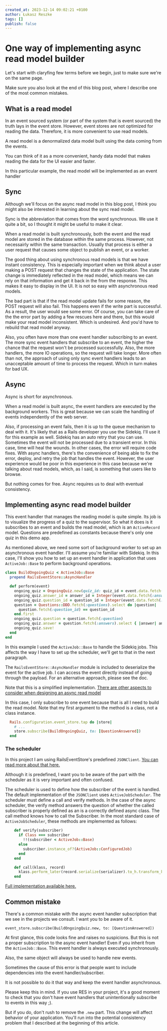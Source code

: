```yaml
---
created_at: 2023-12-14 09:02:21 +0100
author: Łukasz Reszke
tags: []
publish: false
---
```


# One way of implementing async read model builder

Let's start with claryfing few terms before we begin, just to make sure we're
on the same page.

Make sure you also look at the end of this blog post, where I describe one of the most common mistakes.

## What is a read model
In an event sourced system (or part of the system that is event sourced) the truth lays in the event store. However, event stores are not optimized for reading the data. Therefore, it is more convenient to use read models.

A read model is a denormalized data model built using the data coming from the events.

You can think of it as a more convenient, handy data model that makes reading the data for the UI easier and faster.

In this particular example, the read model will be implemented as an event handler

<!-- more -->

## Sync
Although we'll focus on the async read model in this blog post, I think you might also be interested in learning about the sync read model.

Sync is the abbreviation that comes from the word synchronous. We use it quite a bit, so I thought it might be useful to make it clear.

When a read model is built synchronously, both the event and the read model are stored in the database within the same process. However, not necessairly within the same transaction.
Usually that process is either a user request that causes some object to publish an event, or a worker.

The good thing about using synchronous read models is that we have instant consistency.
This is especially important when we think about a user making a POST request that changes the state of the application. The state change is immediately reflected in the read model, which means we can rely on that information and get it back in the from the response. This makes it easy to display in the UI. It is not so easy with asynchronous read models.

The bad part is that if the read model update fails for some reason,
the POST request will also fail. This happens even if the write part
is successful. As a result, the user would see some error. Of course, you can take care of the the error part by adding a few rescues here and there, but this would make your read model inconsistent. Which is undesired. And you'd have to rebuild that read model anyway.

Also, you often have more than one event handler subscribing to an event. The more sync event handlers that subscribe to an event, the higher the chance that the request won't be processed successfully. Also, the more handlers, the more IO operations, so the request will take longer. More often than not, the approach of using only sync event handlers leads to an unacceptable amount of time to process the request. Which in turn makes for bad UX.

## Async
Async is short for asynchronous.

When a read model is built async, the event handlers are executed by the background workers. This is great because we can scale the handling of events independently of the web server.

Also, if processing an event fails, then it is up to the queue mechanism to deal with it. It's likely that as a Rails developer you use the Sidekiq.
I'll use it for this example as well. Sidekiq has an auto retry that you can use. 
Sometimes the event will not be processed due to a transient error. 
In this case, time will heal the wounds.  In other cases, the error will require code fixes. With async handlers, there's the convenience of being able to fix the error, deploy, and retry the job that handles the event. However, the user experience would be poor in this  experience in this case because we're talking about read models, which, as I said, is something that users like to browse.

But nothing comes for free. Async requires us to deal with eventual consistency.

## Implementing async read model builder
This event handler that manages the reading model is quite simple. Its job is to visualize the progress of a quiz to the supervisor. So what it does is it subscribes to an event and builds the read model, which is an `ActiveRecord` model. Questions are predefined as constants because there's only one quiz in this demo app.

As mentioned above, we need some sort of background worker to set up an asynchronous event handler. I'll assume you're familiar with Sidekiq. In this case, I'll show you how to set up an event handler in application that uses `ActiveJob::Base` to perform background operations.

```ruby
class BuildOngoingQuiz < ActiveJob::Base
  prepend RailsEventStore::AsyncHandler

  def perform(event)
    ongoing_quiz = OngoingQuiz.new(quiz_id: quiz_id = event.data.fetch(:quiz_id))
    ongoing_quiz.answer_id = answer_id = Integer(event.data.fetch(:answer_id))
    ongoing_quiz.question_id = question_id = Integer(event.data.fetch(:question_id))
    question = Questions::DDD.fetch(:questions).select do |question|
      question.fetch(:question_id) == question_id
    end.first
    ongoing_quiz.question = question.fetch(:question)
    ongoing_quiz.answer = question.fetch(:answers).select { |answer| answer.fetch(:id) == answer_id }.first.fetch(:answer)
    ongoing_quiz.save!
  end
end
```

In this example I used the `ActiveJob::Base` to handle the Sidekiq jobs. This affects the way I have to set up the scheduler, we'll get to that in the next paragraph.

The `RailsEventStore::AsyncHandler` module is included to deserialize the event for the active job. I can access the event directly instead of going through the payload.
For an alternative approach, please see the doc.

Note that this is a simplified implementation. [There are other aspects to consider when designing an async read model](https://blog.arkency.com/read-model-patterns-in-case-of-lack-of-order-guarantee/)

In this case, I only subscribe to one event because that is all I need to build the read model. Note that my first argument to the method is a class, not a class instance.
```ruby
  Rails.configuration.event_store.tap do |store|
    # ... 
    store.subscribe(BuildOngoingQuiz, to: [QuestionAnswered])
  end
```

### The scheduler
In this project I am using RailsEventStore's predefined `JSONClient`. [You can read more about that here.](https://blog.arkency.com/first-class-json-b-handling-in-rails-event-store/)

Although it is predefined, I want you to be aware of the part with the scheduler as it is very important and often confused.

The scheduler is used to define how the subscriber of the event is handled. The default implementation of the `JSONClient` uses `ActiveJobScheduler`. The scheduler must define a call and verify methods. In the case of the async scheduler, the verify method answers the question of whether the called subscriber is properly defined as an is a correctly defined async class. The call method knows how to call the Subscriber.
In the most standard case of `ActiveJobScheduler`, these methods are implemented as follows:

```ruby
    def verify(subscriber)
      if Class === subscriber
        !!(subscriber < ActiveJob::Base)
      else
        subscriber.instance_of?(ActiveJob::ConfiguredJob)
      end
    end

    def call(klass, record)
      klass.perform_later(record.serialize(serializer).to_h.transform_keys(&:to_s))
    end
```

[Full implementation available here.](https://github.com/RailsEventStore/rails_event_store/blob/48ac91ec4c481257740fb5c9d1ee72489dcf5731/rails_event_store/lib/rails_event_store/active_job_scheduler.rb#L4)

## Common mistake
There's a common mistake with the async event handler subscription that we see in the projects we consult. I want you to be aware of it.

`event_store.subscribe(BuildOngoingQuiz.new, to: [QuestionAnswered])`

At first glance, this code looks fine and raises no suspicions.
But this is not a proper subscription to the async event handler! Even if you inherit from the `ActiveJob::Base`.
This event handler is always executed synchronously.

Also, the same object will always be used to handle new events.

Sometimes the cause of this error is that people want to include 
dependencies into the event handler/subscriber. 

It is not possible to do it that way and keep the event handler asynchronous.

Please keep this in mind. If you use RES in your project, it's a good moment to check that you don't have event handlers that unintentionally subscribe to events in this way ;).

But if you do, don't rush to remove the `.new` part. This change will affect
behavior of your application. You'll run into the potential consistency problem
that I described at the beginning of this article.

